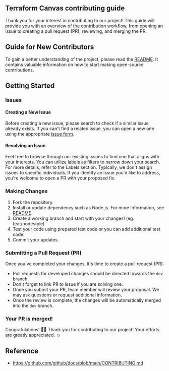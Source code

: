 ## Terraform Canvas contributing guide
Thank you for your interest in contributing to our project! This guide will provide you with an overview of the contribution workflow, from opening an issue to creating a pull request (PR), reviewing, and merging the PR.

## Guide for New Contributors
To gain a better understanding of the project, please read the [README](https://github.com/Terraform-Canvas/front-end).
It contains valuable information on how to start making open-source contributions.

## Getting Started
### Issues

#### Creating a New Issue
Before creating a new issue, please search to check if a similar issue already exists. If you can't find a related issue, you can open a new one using the appropriate [issue form](https://github.com/Terraform-Canvas/front-end/issues/new/choose).
#### Resolving an Issue
Feel free to browse through our existing issues to find one that aligns with your interests. You can utilize labels as filters to narrow down your search. For more details, refer to the Labels section. Typically, we don't assign issues to specific individuals. If you identify an issue you'd like to address, you're welcome to open a PR with your proposed fix.
### Making Changes
1. Fork the repository.
2. Install or update dependency such as Node.js. For more information, see [README](https://github.com/Terraform-Canvas/front-end).
3. Create a working branch and start with your changes! (eg. feat/nodestyle)
4. Test your code using prepared test code or you can add additional test code.
5. Commit your updates.
### Submitting a Pull Request (PR)
Once you've completed your changes, it's time to create a pull request (PR):
- Pull requests for developed changes should be directed towards the `dev` branch.
- Don't forget to link PR to issue if you are solving one.
- Once you submit your PR, team member will review your proposal. We may ask questions or request additional information.
- Once the review is complete, the changes will be automatically merged into the `dev` branch.
### Your  PR is merged!
Congratulations! 🎉🎉 Thank you for contributing to our project! Your efforts are greatly appreciated. ☺️

## Reference
- https://github.com/github/docs/blob/main/CONTRIBUTING.md
